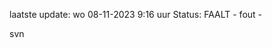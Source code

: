 laatste update: 
wo 08-11-2023  9:16   uur 
Status: FAALT - fout - 
<div class="service R">svn</div>